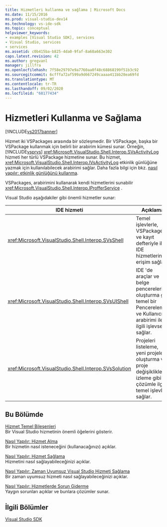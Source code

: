 ```yaml
---
title: Hizmetleri kullanma ve sağlama | Microsoft Docs
ms.date: 11/15/2016
ms.prod: visual-studio-dev14
ms.technology: vs-ide-sdk
ms.topic: conceptual
helpviewer_keywords:
- examples [Visual Studio SDK], services
- Visual Studio, services
- services
ms.assetid: c0b415ba-b825-4da0-9faf-8a60a663e302
caps.latest.revision: 42
ms.author: gregvanl
manager: jillfra
ms.openlocfilehash: 7f58e29797e9a7760aa0f48c68868199f51b3c92
ms.sourcegitcommit: 6cfffa72af599a9d667249caaaa411bb28ea69fd
ms.translationtype: MT
ms.contentlocale: tr-TR
ms.lasthandoff: 09/02/2020
ms.locfileid: "68177434"
---
```

# <a name="using-and-providing-services"></a>Hizmetleri Kullanma ve Sağlama
[!INCLUDE[vs2017banner](../includes/vs2017banner.md)]

Hizmet iki VSPackages arasında bir sözleşmedir. Bir VSPackage, başka bir VSPackage kullanmak için belirli bir arabirim kümesi sunar. Örneğin, [!INCLUDE[vsprvs](../includes/vsprvs-md.md)] <xref:Microsoft.VisualStudio.Shell.Interop.SVsActivityLog> hizmeti her türlü VSPackage hizmetine sunar. Bu hizmet, <xref:Microsoft.VisualStudio.Shell.Interop.IVsActivityLog> etkinlik günlüğüne yazmak için kullanılabilecek arabirimi sağlar. Daha fazla bilgi için bkz. [nasıl yapılır: etkinlik günlüğünü kullanma](../extensibility/how-to-use-the-activity-log.md).  
  
 VSPackages, arabirimini kullanarak kendi hizmetlerini sunabilir <xref:Microsoft.VisualStudio.Shell.Interop.IProfferService> .  
  
 Visual Studio aşağıdakiler gibi önemli hizmetler sunar:  
  
|IDE hizmeti|Açıklama|  
|-----------------|-----------------|  
|<xref:Microsoft.VisualStudio.Shell.Interop.SVsShell>|Temel işlevlerle, VSPackages ve kayıt defteriyle ilgili IDE hizmetlerine erişim sağlar.|  
|<xref:Microsoft.VisualStudio.Shell.Interop.SVsUIShell>|IDE 'de araçlar ve belge pencereleri oluşturma gibi temel bir Pencereleme ve Kullanıcı arabirimi ile ilgili işlevsellik sağlar.|  
|<xref:Microsoft.VisualStudio.Shell.Interop.SVsSolution>|Projeleri listeleme, yeni projeler oluşturma ve proje değişikliklerini izleme gibi çözümle ilgili temel işlevleri sağlar.|  
  
## <a name="in-this-section"></a>Bu Bölümde  
 [Hizmet Temel Bileşenleri](../extensibility/internals/service-essentials.md)  
 Bir Visual Studio hizmetinin önemli öğelerini gösterir.  
  
 [Nasıl Yapılır: Hizmet Alma](../extensibility/how-to-get-a-service.md)  
 Bir hizmetin nasıl isteneceğini (kullanacağınızı) açıklar.  
  
 [Nasıl Yapılır: Hizmet Sağlama](../extensibility/how-to-provide-a-service.md)  
 Hizmetini nasıl sağlayabileceğinizi açıklar.  
  
 [Nasıl Yapılır: Zaman Uyumsuz Visual Studio Hizmeti Sağlama](../extensibility/how-to-provide-an-asynchronous-visual-studio-service.md)  
 Bir zaman uyumsuz hizmeti nasıl sağlayabileceğinizi açıklar.  
  
 [Nasıl Yapılır: Hizmetlerde Sorun Giderme](../extensibility/how-to-troubleshoot-services.md)  
 Yaygın sorunları açıklar ve bunlara çözümler sunar.  
  
## <a name="related-sections"></a>İlgili Bölümler  
 [Visual Studio SDK](../extensibility/visual-studio-sdk.md)
